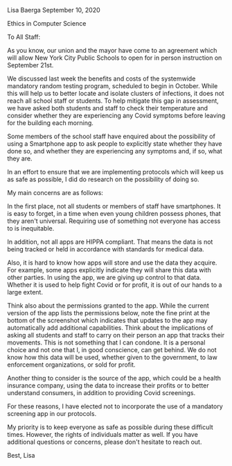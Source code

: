 Lisa Baerga
September 10, 2020

Ethics in Computer Science

To All Staff:

As you know, our union and the mayor have come to an agreement which will allow New York City Public Schools to open for in person instruction on September 21st.

We discussed last week the benefits and costs of the systemwide mandatory random testing program, scheduled to begin in October. While this will help us to better locate and isolate clusters of infections, it does not reach all school staff or students. To help mitigate this gap in assessment, we have asked both students and staff to check their temperature and consider whether they are experiencing any Covid symptoms before leaving for the building each morning.

Some members of the school staff have enquired about the possibility of using a Smartphone app to ask people to explicitly state whether they have done so, and whether they are experiencing any symptoms and, if so, what they are.

In an effort to ensure that we are implementing protocols which will keep us as safe as possible, I did do research  on the possibility of doing so.

My main concerns are as follows:

In the first place, not all students or members of staff have smartphones. It is easy to forget, in a time when even young children possess phones, that they aren't universal. Requiring use of something not everyone has access to is inequitable.

In addition, not all apps are HIPPA compliant. That means the data is not being tracked or held in accordance with standards for medical data.

Also, it is hard to know how apps will store and use the data they acquire.  For example, some apps explicitly indicate they will share this data with other parties. In using the app, we are giving up control to that data.  Whether it is used to help fight Covid or for profit, it is out of our hands to a large extent.

Think also about the permissions granted to the app. While the current version of the app lists the permissions below, note the fine print at the bottom of the screenshot which indicates that updates to the app may automatically add additional capabilities. Think about the implications of asking all students and staff to carry on their person an app that tracks their movements. This is not something that I can condone. It is a personal choice and not one that I, in good conscience, can get behind. We do not know how this data will be used, whether given to the government, to law enforcement organizations, or sold for profit.

Another thing to consider is the source of the app, which could be a health insurance company,  using the data to increase their profits or to better understand consumers, in addition to providing Covid screenings.

For these reasons, I have elected not to incorporate the use of a mandatory screening app in our protocols.

My priority is to keep everyone as safe as possible during these difficult times. However, the rights of individuals matter as well. If you have additional questions or concerns, please don't hesitate to reach out.

Best,
Lisa
